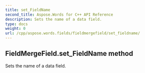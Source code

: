 ```yaml
---
title: set_FieldName
second_title: Aspose.Words for C++ API Reference
description: Sets the name of a data field. 
type: docs
weight: 0
url: /cpp/aspose.words.fields/fieldmergefield/set_fieldname/
---
```

## FieldMergeField.set_FieldName method


Sets the name of a data field. 

